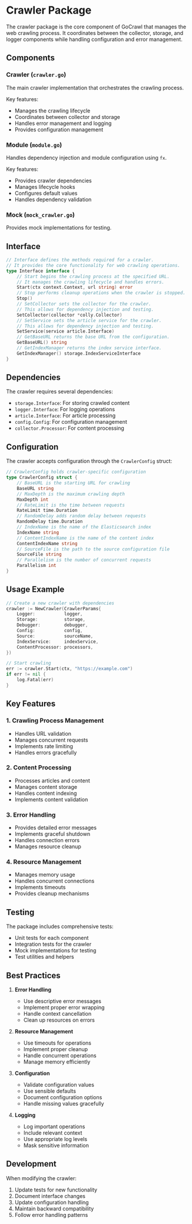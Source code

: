 # Crawler Package

The crawler package is the core component of GoCrawl that manages the web crawling process. It coordinates between the collector, storage, and logger components while handling configuration and error management.

## Components

### Crawler (`crawler.go`)
The main crawler implementation that orchestrates the crawling process.

Key features:
- Manages the crawling lifecycle
- Coordinates between collector and storage
- Handles error management and logging
- Provides configuration management

### Module (`module.go`)
Handles dependency injection and module configuration using `fx`.

Key features:
- Provides crawler dependencies
- Manages lifecycle hooks
- Configures default values
- Handles dependency validation

### Mock (`mock_crawler.go`)
Provides mock implementations for testing.

## Interface

```go
// Interface defines the methods required for a crawler.
// It provides the core functionality for web crawling operations.
type Interface interface {
    // Start begins the crawling process at the specified URL.
    // It manages the crawling lifecycle and handles errors.
    Start(ctx context.Context, url string) error
    // Stop performs cleanup operations when the crawler is stopped.
    Stop()
    // SetCollector sets the collector for the crawler.
    // This allows for dependency injection and testing.
    SetCollector(collector *colly.Collector)
    // SetService sets the article service for the crawler.
    // This allows for dependency injection and testing.
    SetService(service article.Interface)
    // GetBaseURL returns the base URL from the configuration.
    GetBaseURL() string
    // GetIndexManager returns the index service interface.
    GetIndexManager() storage.IndexServiceInterface
}
```

## Dependencies

The crawler requires several dependencies:
- `storage.Interface`: For storing crawled content
- `logger.Interface`: For logging operations
- `article.Interface`: For article processing
- `config.Config`: For configuration management
- `collector.Processor`: For content processing

## Configuration

The crawler accepts configuration through the `CrawlerConfig` struct:

```go
// CrawlerConfig holds crawler-specific configuration
type CrawlerConfig struct {
    // BaseURL is the starting URL for crawling
    BaseURL string
    // MaxDepth is the maximum crawling depth
    MaxDepth int
    // RateLimit is the time between requests
    RateLimit time.Duration
    // RandomDelay adds random delay between requests
    RandomDelay time.Duration
    // IndexName is the name of the Elasticsearch index
    IndexName string
    // ContentIndexName is the name of the content index
    ContentIndexName string
    // SourceFile is the path to the source configuration file
    SourceFile string
    // Parallelism is the number of concurrent requests
    Parallelism int
}
```

## Usage Example

```go
// Create a new crawler with dependencies
crawler := NewCrawler(CrawlerParams{
    Logger:           logger,
    Storage:          storage,
    Debugger:         debugger,
    Config:           config,
    Source:           sourceName,
    IndexService:     indexService,
    ContentProcessor: processors,
})

// Start crawling
err := crawler.Start(ctx, "https://example.com")
if err != nil {
    log.Fatal(err)
}
```

## Key Features

### 1. Crawling Process Management
- Handles URL validation
- Manages concurrent requests
- Implements rate limiting
- Handles errors gracefully

### 2. Content Processing
- Processes articles and content
- Manages content storage
- Handles content indexing
- Implements content validation

### 3. Error Handling
- Provides detailed error messages
- Implements graceful shutdown
- Handles connection errors
- Manages resource cleanup

### 4. Resource Management
- Manages memory usage
- Handles concurrent connections
- Implements timeouts
- Provides cleanup mechanisms

## Testing

The package includes comprehensive tests:
- Unit tests for each component
- Integration tests for the crawler
- Mock implementations for testing
- Test utilities and helpers

## Best Practices

1. **Error Handling**
   - Use descriptive error messages
   - Implement proper error wrapping
   - Handle context cancellation
   - Clean up resources on errors

2. **Resource Management**
   - Use timeouts for operations
   - Implement proper cleanup
   - Handle concurrent operations
   - Manage memory efficiently

3. **Configuration**
   - Validate configuration values
   - Use sensible defaults
   - Document configuration options
   - Handle missing values gracefully

4. **Logging**
   - Log important operations
   - Include relevant context
   - Use appropriate log levels
   - Mask sensitive information

## Development

When modifying the crawler:
1. Update tests for new functionality
2. Document interface changes
3. Update configuration handling
4. Maintain backward compatibility
5. Follow error handling patterns 